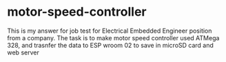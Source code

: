 # motor-speed-controller
This is my answer for job test for Electrical Embedded Engineer position from a company. The task is to make motor speed controller used ATMega 328, and trasnfer the data to ESP wroom 02 to save in microSD card and web server
